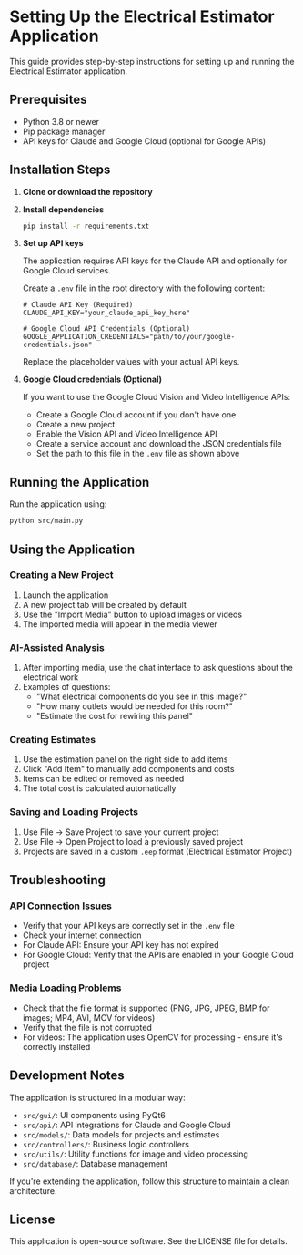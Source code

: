 # Setting Up the Electrical Estimator Application

This guide provides step-by-step instructions for setting up and running the Electrical Estimator application.

## Prerequisites

- Python 3.8 or newer
- Pip package manager
- API keys for Claude and Google Cloud (optional for Google APIs)

## Installation Steps

1. **Clone or download the repository**

2. **Install dependencies**

   ```bash
   pip install -r requirements.txt
   ```

3. **Set up API keys**

   The application requires API keys for the Claude API and optionally for Google Cloud services. 
   
   Create a `.env` file in the root directory with the following content:

   ```
   # Claude API Key (Required)
   CLAUDE_API_KEY="your_claude_api_key_here"

   # Google Cloud API Credentials (Optional)
   GOOGLE_APPLICATION_CREDENTIALS="path/to/your/google-credentials.json"
   ```

   Replace the placeholder values with your actual API keys.

4. **Google Cloud credentials (Optional)**

   If you want to use the Google Cloud Vision and Video Intelligence APIs:
   
   - Create a Google Cloud account if you don't have one
   - Create a new project
   - Enable the Vision API and Video Intelligence API
   - Create a service account and download the JSON credentials file
   - Set the path to this file in the `.env` file as shown above

## Running the Application

Run the application using:

```bash
python src/main.py
```

## Using the Application

### Creating a New Project

1. Launch the application
2. A new project tab will be created by default
3. Use the "Import Media" button to upload images or videos
4. The imported media will appear in the media viewer

### AI-Assisted Analysis

1. After importing media, use the chat interface to ask questions about the electrical work
2. Examples of questions:
   - "What electrical components do you see in this image?"
   - "How many outlets would be needed for this room?"
   - "Estimate the cost for rewiring this panel"

### Creating Estimates

1. Use the estimation panel on the right side to add items
2. Click "Add Item" to manually add components and costs
3. Items can be edited or removed as needed
4. The total cost is calculated automatically

### Saving and Loading Projects

1. Use File -> Save Project to save your current project
2. Use File -> Open Project to load a previously saved project
3. Projects are saved in a custom `.eep` format (Electrical Estimator Project)

## Troubleshooting

### API Connection Issues

- Verify that your API keys are correctly set in the `.env` file
- Check your internet connection
- For Claude API: Ensure your API key has not expired
- For Google Cloud: Verify that the APIs are enabled in your Google Cloud project

### Media Loading Problems

- Check that the file format is supported (PNG, JPG, JPEG, BMP for images; MP4, AVI, MOV for videos)
- Verify that the file is not corrupted
- For videos: The application uses OpenCV for processing - ensure it's correctly installed

## Development Notes

The application is structured in a modular way:

- `src/gui/`: UI components using PyQt6
- `src/api/`: API integrations for Claude and Google Cloud
- `src/models/`: Data models for projects and estimates
- `src/controllers/`: Business logic controllers
- `src/utils/`: Utility functions for image and video processing
- `src/database/`: Database management

If you're extending the application, follow this structure to maintain a clean architecture.

## License

This application is open-source software. See the LICENSE file for details.